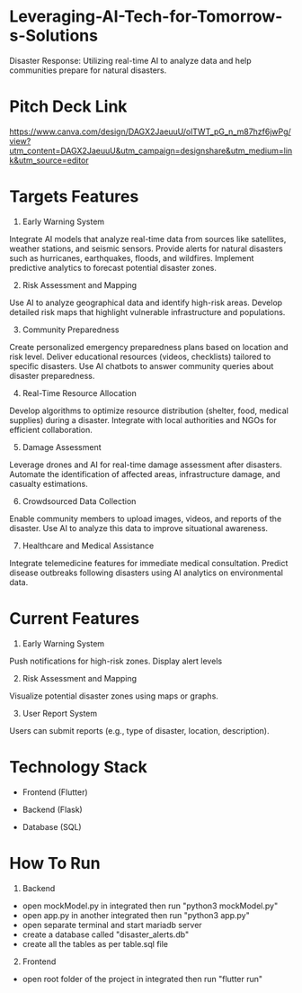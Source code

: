 # Leveraging-AI-Tech-for-Tomorrow-s-Solutions
Disaster Response: Utilizing real-time AI to analyze data and help communities prepare for natural disasters.

# Pitch Deck Link 

https://www.canva.com/design/DAGX2JaeuuU/olTWT_pG_n_m87hzf6jwPg/view?utm_content=DAGX2JaeuuU&utm_campaign=designshare&utm_medium=link&utm_source=editor

# Targets Features

1. Early Warning System

Integrate AI models that analyze real-time data from sources like satellites, weather stations, and seismic sensors.
Provide alerts for natural disasters such as hurricanes, earthquakes, floods, and wildfires.
Implement predictive analytics to forecast potential disaster zones.

2. Risk Assessment and Mapping

Use AI to analyze geographical data and identify high-risk areas.
Develop detailed risk maps that highlight vulnerable infrastructure and populations.

3. Community Preparedness

Create personalized emergency preparedness plans based on location and risk level.
Deliver educational resources (videos, checklists) tailored to specific disasters.
Use AI chatbots to answer community queries about disaster preparedness.

4. Real-Time Resource Allocation

Develop algorithms to optimize resource distribution (shelter, food, medical supplies) during a disaster.
Integrate with local authorities and NGOs for efficient collaboration.

5. Damage Assessment

Leverage drones and AI for real-time damage assessment after disasters.
Automate the identification of affected areas, infrastructure damage, and casualty estimations.

6. Crowdsourced Data Collection

Enable community members to upload images, videos, and reports of the disaster.
Use AI to analyze this data to improve situational awareness.

7. Healthcare and Medical Assistance

Integrate telemedicine features for immediate medical consultation.
Predict disease outbreaks following disasters using AI analytics on environmental data.


# Current Features

1. Early Warning System

Push notifications for high-risk zones.
Display alert levels 

2. Risk Assessment and Mapping

Visualize potential disaster zones using maps or graphs.

3. User Report System

Users can submit reports (e.g., type of disaster, location, description).


# Technology Stack

- Frontend (Flutter)

- Backend (Flask)

- Database (SQL)

# How To Run
1. Backend 
- open mockModel.py in integrated then run "python3 mockModel.py"
- open app.py in another integrated then run "python3 app.py"
- open separate terminal and start mariadb server 
- create a database called "disaster_alerts.db" 
- create all the tables as per table.sql file

2. Frontend
- open root folder of the project in integrated then run "flutter run"


